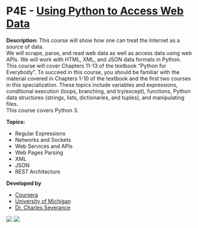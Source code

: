 # P4E - [Using Python to Access Web Data](https://www.coursera.org/learn/python-network-data/)

**Description:** This course will show how one can treat the Internet as a source of data.  
We will scrape, parse, and read web data as well as access data using web APIs. 
We will work with HTML, XML, and JSON data formats in Python.  
This course will cover Chapters 11-13 of the textbook “Python for Everybody”. 
To succeed in this course, you should be familiar with the material covered in Chapters 1-10 of the textbook and the first two 
courses in this specialization.  These topics include variables and expressions, conditional execution (loops, branching, and try/except),
functions, Python data structures (strings, lists, dictionaries, and tuples), and manipulating files.  
This course covers Python 3.

**Topics:**

- Regular Expressions
- Networks and Sockets
- Web Services and APIs
- Web Pages Parsing
- XML
- JSON
- REST Architecture

**Developed by**

- [Coursera](https://www.coursera.org/)
- [University of Michigan](https://www.umich.edu/)
- [Dr. Charles Severance](http://dr-chuck.com/)

![](http://www.freetechbooks.com/uploads/1473274747-cover3-final.jpg)
![](http://matthewburtner.com/wp-content/uploads/2014/09/University-of-Michigan-475x317.jpg)
